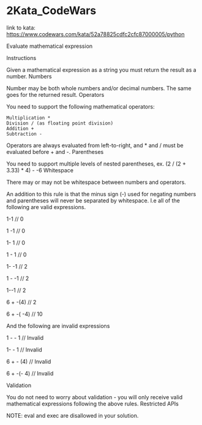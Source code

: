 # 2Kata_CodeWars
link to kata: https://www.codewars.com/kata/52a78825cdfc2cfc87000005/python

Evaluate mathematical expression

Instructions

Given a mathematical expression as a string you must return the result as a number.
Numbers

Number may be both whole numbers and/or decimal numbers. The same goes for the returned result.
Operators

You need to support the following mathematical operators:

    Multiplication *
    Division / (as floating point division)
    Addition +
    Subtraction -

Operators are always evaluated from left-to-right, and * and / must be evaluated before + and -.
Parentheses

You need to support multiple levels of nested parentheses, ex. (2 / (2 + 3.33) * 4) - -6
Whitespace

There may or may not be whitespace between numbers and operators.

An addition to this rule is that the minus sign (-) used for negating numbers and parentheses will never be separated by whitespace. I.e all of the following are valid expressions.

1-1    // 0

1 -1   // 0

1- 1   // 0

1 - 1  // 0

1- -1  // 2

1 - -1 // 2

1--1   // 2


6 + -(4)   // 2

6 + -( -4) // 10

And the following are invalid expressions

1 - - 1    // Invalid

1- - 1     // Invalid

6 + - (4)  // Invalid

6 + -(- 4) // Invalid

Validation

You do not need to worry about validation - you will only receive valid mathematical expressions following the above rules.
Restricted APIs

NOTE: eval and exec are disallowed in your solution.
